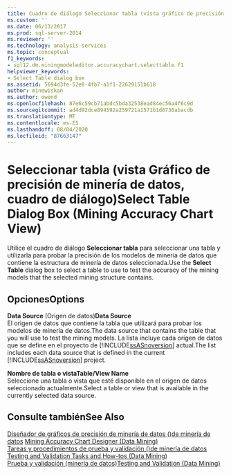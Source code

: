 ```yaml
---
title: Cuadro de diálogo Seleccionar tabla (vista gráfico de precisión de minería de datos) | Microsoft Docs
ms.custom: ''
ms.date: 06/13/2017
ms.prod: sql-server-2014
ms.reviewer: ''
ms.technology: analysis-services
ms.topic: conceptual
f1_keywords:
- sql12.dm.miningmodeleditor.accuracychart.selecttable.f1
helpviewer_keywords:
- Select Table dialog box
ms.assetid: 5694d3fe-52e8-4fb7-a1f1-22629151b618
author: minewiskan
ms.author: owend
ms.openlocfilehash: 87e6c59cb71abdc5bda32538ead84ec56a4f6c9d
ms.sourcegitcommit: ad4d92dce894592a259721a1571b1d8736abacdb
ms.translationtype: MT
ms.contentlocale: es-ES
ms.lasthandoff: 08/04/2020
ms.locfileid: "87663147"
---
```

# <a name="select-table-dialog-box-mining-accuracy-chart-view"></a><span data-ttu-id="65076-102">Seleccionar tabla (vista Gráfico de precisión de minería de datos, cuadro de diálogo)</span><span class="sxs-lookup"><span data-stu-id="65076-102">Select Table Dialog Box (Mining Accuracy Chart View)</span></span>
  <span data-ttu-id="65076-103">Utilice el cuadro de diálogo **Seleccionar tabla** para seleccionar una tabla y utilizarla para probar la precisión de los modelos de minería de datos que contiene la estructura de minería de datos seleccionada.</span><span class="sxs-lookup"><span data-stu-id="65076-103">Use the **Select Table** dialog box to select a table to use to test the accuracy of the mining models that the selected mining structure contains.</span></span>  
  
## <a name="options"></a><span data-ttu-id="65076-104">Opciones</span><span class="sxs-lookup"><span data-stu-id="65076-104">Options</span></span>  
 <span data-ttu-id="65076-105">**Data Source** (Origen de datos)</span><span class="sxs-lookup"><span data-stu-id="65076-105">**Data Source**</span></span>  
 <span data-ttu-id="65076-106">El origen de datos que contiene la tabla que utilizará para probar los modelos de minería de datos.</span><span class="sxs-lookup"><span data-stu-id="65076-106">The data source that contains the table that you will use to test the mining models.</span></span> <span data-ttu-id="65076-107">La lista incluye cada origen de datos que se define en el proyecto de [!INCLUDE[ssASnoversion](../includes/ssasnoversion-md.md)] actual.</span><span class="sxs-lookup"><span data-stu-id="65076-107">The list includes each data source that is defined in the current [!INCLUDE[ssASnoversion](../includes/ssasnoversion-md.md)] project.</span></span>  
  
 <span data-ttu-id="65076-108">**Nombre de tabla o vista**</span><span class="sxs-lookup"><span data-stu-id="65076-108">**Table/View Name**</span></span>  
 <span data-ttu-id="65076-109">Seleccione una tabla o vista que esté disponible en el origen de datos seleccionado actualmente.</span><span class="sxs-lookup"><span data-stu-id="65076-109">Select a table or view that is available in the currently selected data source.</span></span>  
  
## <a name="see-also"></a><span data-ttu-id="65076-110">Consulte también</span><span class="sxs-lookup"><span data-stu-id="65076-110">See Also</span></span>  
 <span data-ttu-id="65076-111">[Diseñador de gráficos de precisión de minería de datos &#40;&#41;de minería de datos](mining-accuracy-chart-designer-data-mining.md) </span><span class="sxs-lookup"><span data-stu-id="65076-111">[Mining Accuracy Chart Designer &#40;Data Mining&#41;](mining-accuracy-chart-designer-data-mining.md) </span></span>  
 <span data-ttu-id="65076-112">[Tareas y procedimientos de prueba y validación &#40;&#41;de minería de datos](data-mining/testing-and-validation-tasks-and-how-tos-data-mining.md) </span><span class="sxs-lookup"><span data-stu-id="65076-112">[Testing and Validation Tasks and How-tos &#40;Data Mining&#41;](data-mining/testing-and-validation-tasks-and-how-tos-data-mining.md) </span></span>  
 [<span data-ttu-id="65076-113">Prueba y validación &#40;minería de datos&#41;</span><span class="sxs-lookup"><span data-stu-id="65076-113">Testing and Validation &#40;Data Mining&#41;</span></span>](data-mining/testing-and-validation-data-mining.md)  
  
  
